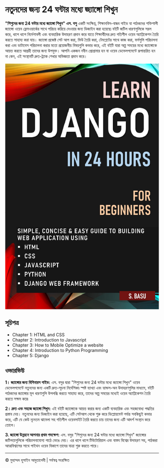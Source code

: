 <!-- ©©©©©©©©©©©©©©©©©©©©©©©© All Rights Are Reserved By Muhammad Husain Abootalebi ©©©©©©©©©©©©©©©©©©©©©©©©©©©©©©©©©© -->

# নতুনদের জন্য 24 ঘন্টার মধ্যে জ্যাঙ্গো শিখুন

**"শিশুদের জন্য 24 ঘন্টার মধ্যে জ্যাঙ্গো শিখুন" এস. বসু** একটি সংক্ষিপ্ত, শিক্ষানবিস-বান্ধব গাইড যা পাঠকদের শক্তিশালী জ্যাঙ্গো ওয়েব ফ্রেমওয়ার্কের সাথে পরিচয় করিয়ে দেওয়ার জন্য ডিজাইন করা হয়েছে৷ বইটি জটিল ধারণাগুলিকে সরল করে, ধাপে ধাপে নির্দেশাবলী এবং ব্যবহারিক উদাহরণ প্রদান করে যাতে শিক্ষার্থীদের দ্রুত গতিশীল ওয়েব অ্যাপ্লিকেশন তৈরি করতে সাহায্য করা যায়। জ্যাঙ্গো প্রজেক্ট সেট আপ করা, ভিউ তৈরি করা, টেমপ্লেটের সাথে কাজ করা, ফর্মগুলি পরিচালনা করা এবং ডাটাবেস পরিচালনা করার মতো প্রয়োজনীয় বিষয়গুলি কভার করে, এই বইটি যারা অল্প সময়ের মধ্যে জ্যাঙ্গোকে আয়ত্ত করতে আগ্রহী তাদের জন্য উপযুক্ত। আপনি একজন নবীন প্রোগ্রামার হন বা ওয়েব ডেভেলপমেন্টে রূপান্তরিত হন না কেন, এই সংস্থানটি দ্রুত-ট্র্যাক শেখার অভিজ্ঞতা প্রদান করে।

![1 - Learn Django in 24 hours](../../assets/Books/Book%20Covers/1%20-%20Learn%20Django%20in%2024%20hours.webp)

## সূচিপত্র

- Chapter 1: HTML and CSS
- Chapter 2: Introduction to Javascript
- Chapter 3: How to Mobile Optimize a website
- Chapter 4: Introduction to Python Programming
- Chapter 5: Django

## ওভারভিউ

**1। জ্যাঙ্গোর জন্য বিগিনারস গাইড:**
এস. বসুর দ্বারা "শিশুদের জন্য 24 ঘন্টার মধ্যে জ্যাঙ্গো শিখুন" ওয়েব ডেভেলপমেন্টে নতুনদের জন্য একটি দ্রুত-সূচনা নির্দেশিকা৷ স্পষ্ট ব্যাখ্যা এবং হ্যান্ডস-অন উদাহরণগুলির মাধ্যমে, বইটি পাঠকদের জ্যাঙ্গোর মূল ধারণাগুলি উপলব্ধি করতে সাহায্য করে, তাদের অল্প সময়ের মধ্যেই ওয়েব অ্যাপ্লিকেশন তৈরি করতে সক্ষম করে৷

**2। দ্রুত এবং সহজে জ্যাঙ্গো শিখুন:**
এই বইটি জ্যাঙ্গোকে আয়ত্ত করার জন্য একটি ব্যবহারিক এবং সহজবোধ্য পদ্ধতির প্রস্তাব দেয়। নতুনদের জন্য ডিজাইন করা হয়েছে, এটি সেটআপ থেকে শুরু করে ডিপ্লোয়মেন্ট পর্যন্ত সবকিছুই কভার করে, এটি যে কেউ ন্যূনতম ঝামেলা সহ গতিশীল ওয়েবসাইট তৈরি করতে চায় তাদের জন্য এটি আদর্শ সংস্থান করে তোলে।

**3. জ্যাঙ্গো উন্নয়নে আপনার প্রথম পদক্ষেপ:**
এস. বসুর "শিশুদের জন্য 24 ঘন্টার মধ্যে জ্যাঙ্গো শিখুন" জ্যাঙ্গোর জটিলতাগুলিকে পরিচালনাযোগ্য পাঠে ভেঙে দেয়। এর ধাপে ধাপে টিউটোরিয়াল এবং বাস্তব বিশ্বের উদাহরণ সহ, পাঠকরা আত্মবিশ্বাসের সাথে পাইথন ওয়েব বিকাশে তাদের যাত্রা শুরু করতে পারে।

---

© মুহাম্মদ হুসাইন আবুতালেবী | সর্বস্বত্ব সংরক্ষিত

<!-- ©©©©©©©©©©©©©©©©©©©©©©©© All Rights Are Reserved By Muhammad Husain Abootalebi ©©©©©©©©©©©©©©©©©©©©©©©©©©©©©©©©©© -->
